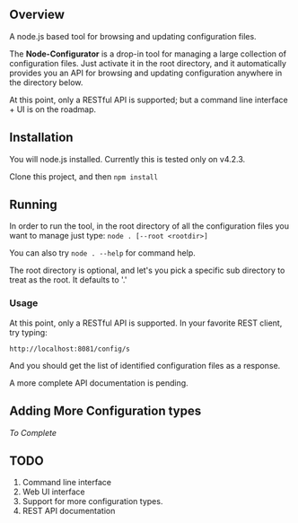 
## Overview
A node.js based tool for browsing and updating configuration files.

The __Node-Configurator__ is a drop-in tool for managing a large collection of configuration files.
Just activate it in the root directory, and it automatically provides you an API for browsing and updating configuration anywhere in the directory below.

At this point, only a RESTful API is supported; but a command line interface + UI is on the roadmap.

## Installation

You will node.js installed. Currently this is tested only on v4.2.3.

Clone this project, and then `npm install`

## Running
In order to run the tool, in the root directory of all the configuration files you want to manage just type: `node . [--root <rootdir>]`

You can also try `node . --help` for command help.

The root directory is optional, and let's you pick a specific sub directory to treat as the root. It defaults to '.'

### Usage

At this point, only a RESTful API is supported.
In your favorite REST client, try typing:
```
http://localhost:8081/config/s
```
And you should get the list of identified configuration files as a response.

A more complete API documentation is pending.

## Adding More Configuration types
*To Complete*

## TODO

1. Command line interface
2. Web UI interface
3. Support for more configuration types.
4. REST API documentation
